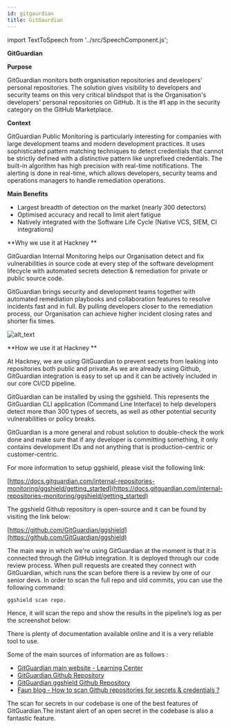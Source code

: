 ```yaml
---
id: gitgaurdian
title: GitGaurdian
---
```


import TextToSpeech from '../src/SpeechComponent.js';

<TextToSpeech>

**GitGuardian**

**Purpose**

GitGuardian monitors both organisation repositories and developers' personal repositories. The solution gives visibility to developers and security teams on this very critical blindspot that is the Organisation's developers' personal repositories on GitHub.  It is the #1 app in the security category on the GitHub Marketplace.

**Context**

GitGuardian Public Monitoring is particularly interesting for companies with large development teams and modern development practices. It uses sophisticated pattern matching techniques to detect credentials that cannot be strictly defined with a distinctive pattern like unprefixed credentials. The built-in algorithm has high precision with real-time notifications. The alerting is done in real-time, which allows developers, security teams and operations managers to handle remediation operations.

**Main Benefits**



* Largest breadth of detection on the market (nearly 300 detectors)
* Optimised accuracy and recall to limit alert fatigue
* Natively integrated with the Software Life Cycle (Native VCS, SIEM, CI integrations)

**Why we use it at Hackney **

GitGuardian Internal Monitoring helps our Organisation detect and fix vulnerabilities in source code at every step of the software development lifecycle with automated secrets detection & remediation for private or public source code.

GitGuardian brings security and development teams together with automated remediation playbooks and collaboration features to resolve incidents fast and in full. By pulling developers closer to the remediation process, our Organisation can achieve higher incident closing rates and shorter fix times. 

![alt_text](doc-images/gitguardian-img.png "image_tooltip")

**How we use it at Hackney **

At Hackney, we are using GitGuardian to prevent secrets from leaking into repositories both public and private.As we are already using Github, GitGuardian integration is easy to set up  and it can be actively included in our core CI/CD pipeline. 

GitGuardian can be installed by using the ggshield. This represents the  GitGuardian CLI application (Command Line Interface) to help developers detect more than 300 types of secrets, as well as other potential security vulnerabilities or policy breaks.

GitGuardian is a more general and robust solution to double-check the work done and make sure that if any developer is committing something, it only contains development IDs and not anything that is production-centric or customer-centric. 

For more information to setup ggshield, please visit the following link:

[https://docs.gitguardian.com/internal-repositories-monitoring/ggshield/getting_started](https://docs.gitguardian.com/internal-repositories-monitoring/ggshield/getting_started)

The ggshield Github repository is open-source and it can be found by visiting the link below:

[https://github.com/GitGuardian/ggshield](https://github.com/GitGuardian/ggshield)

The main way in which we're using GitGuardian at the moment is that it is connected through the GitHub integration. It is deployed through our code review process. When pull requests are created they connect with GitGuardian, which runs the scan before there is a review by one of our senior devs. In order to scan the full repo and old commits, you can use the following command: 

```
ggshield scan repo. 
```
Hence, it will scan the repo and show the results in the pipeline’s log as per the screenshot below: 

There is plenty of documentation available online and it is a very reliable tool to use. 

Some of the main sources of information are as follows :
* [GitGuardian main website - Learning Center ](https://www.gitguardian.com/secrets-detection)
* [GitGuardian Github Repository ](https://github.com/GitGuardian)
* [GitGuardian ggshield Github Repository](https://github.com/GitGuardian/ggshield)
* [Faun blog - How to scan Github repositories for secrets & credentials ?](https://faun.pub/how-to-scan-git-repository-for-secrets-credentials-4b397e720cab)

The scan for secrets in our codebase is one of the best features of GitGuardian.The instant alert of an open secret in the codebase is also a fantastic feature.
</TextToSpeech>